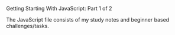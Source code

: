 Getting Starting With JavaScript: Part 1 of 2

The JavaScript file consists of my study notes and beginner based challenges/tasks.
